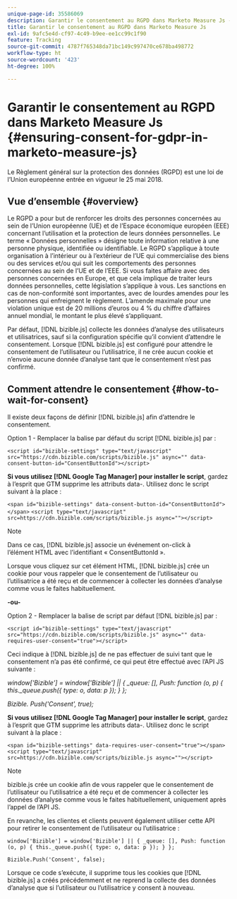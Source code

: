 ```yaml
---
unique-page-id: 35586069
description: Garantir le consentement au RGPD dans Marketo Measure Js - Marketo Measure - Documentation du produit
title: Garantir le consentement au RGPD dans Marketo Measure Js
exl-id: 9afc5e4d-cf97-4c49-b9ee-ee1cc99c1f90
feature: Tracking
source-git-commit: 4787f765348da71bc149c997470ce678ba498772
workflow-type: ht
source-wordcount: '423'
ht-degree: 100%

---
```


# Garantir le consentement au RGPD dans Marketo Measure Js {#ensuring-consent-for-gdpr-in-marketo-measure-js}

Le Règlement général sur la protection des données (RGPD) est une loi de l’Union européenne entrée en vigueur le 25 mai 2018.

## Vue d’ensemble {#overview}

Le RGPD a pour but de renforcer les droits des personnes concernées au sein de l’Union européenne (UE) et de l’Espace économique européen (EEE) concernant l’utilisation et la protection de leurs données personnelles. Le terme « Données personnelles » désigne toute information relative à une personne physique, identifiée ou identifiable. Le RGPD s’applique à toute organisation à l’intérieur ou à l’extérieur de l’UE qui commercialise des biens ou des services et/ou qui suit les comportements des personnes concernées au sein de l’UE et de l’EEE. Si vous faites affaire avec des personnes concernées en Europe, et que cela implique de traiter leurs données personnelles, cette législation s’applique à vous. Les sanctions en cas de non-conformité sont importantes, avec de lourdes amendes pour les personnes qui enfreignent le règlement. L’amende maximale pour une violation unique est de 20 millions d’euros ou 4 % du chiffre d’affaires annuel mondial, le montant le plus élevé s’appliquant.

Par défaut, [!DNL bizible.js] collecte les données d’analyse des utilisateurs et utilisatrices, sauf si la configuration spécifie qu’il convient d’attendre le consentement. Lorsque [!DNL bizible.js] est configuré pour attendre le consentement de l’utilisateur ou l’utilisatrice, il ne crée aucun cookie et n’envoie aucune donnée d’analyse tant que le consentement n’est pas confirmé.

## Comment attendre le consentement {#how-to-wait-for-consent}

Il existe deux façons de définir [!DNL bizible.js] afin d’attendre le consentement.

Option 1 - Remplacer la balise par défaut du script [!DNL bizible.js] par :

`<script id="bizible-settings" type="text/javascript" src="https://cdn.bizible.com/scripts/bizible.js" async="" data-consent-button-id="ConsentButtonId"></script>`

**Si vous utilisez [!DNL Google Tag Manager] pour installer le script**, gardez à l’esprit que GTM supprime les attributs data-. Utilisez donc le script suivant à la place :

`<span id="bizible-settings" data-consent-button-id="ConsentButtonId"></span>`
`<script type="text/javascript" src=https://cdn.bizible.com/scripts/bizible.js async=""></script>`

>[!NOTE]
>
>Dans ce cas, [!DNL bizible.js] associe un événement on-click à l’élément HTML avec l’identifiant « ConsentButtonId ».

Lorsque vous cliquez sur cet élément HTML, [!DNL bizible.js] crée un cookie pour vous rappeler que le consentement de l’utilisateur ou l’utilisatrice a été reçu et de commencer à collecter les données d’analyse comme vous le faites habituellement.

**-ou-**

Option 2 - Remplacer la balise de script par défaut [!DNL bizible.js] par :

`<script id="bizible-settings" type="text/javascript" src="https://cdn.bizible.com/scripts/bizible.js" async="" data-requires-user-consent="true"></script>`

Ceci indique à [!DNL bizible.js] de ne pas effectuer de suivi tant que le consentement n’a pas été confirmé, ce qui peut être effectué avec l’API JS suivante :

*window[&#39;Bizible&#39;] = window[&#39;Bizible&#39;] || { _queue: [], Push: function (o, p) { this._queue.push({ type: o, data: p }); } };*

*Bizible. Push(&#39;Consent&#39;, true);*

**Si vous utilisez [!DNL Google Tag Manager] pour installer le script**, gardez à l’esprit que GTM supprime les attributs data-. Utilisez donc le script suivant à la place :

`<span id="bizible-settings" data-requires-user-consent="true"></span>`
`<script type="text/javascript" src=https://cdn.bizible.com/scripts/bizible.js async=""></script>`

>[!NOTE]
>
>bizible.js crée un cookie afin de vous rappeler que le consentement de l’utilisateur ou l’utilisatrice a été reçu et de commencer à collecter les données d’analyse comme vous le faites habituellement, uniquement après l’appel de l’API JS.

En revanche, les clientes et clients peuvent également utiliser cette API pour retirer le consentement de l’utilisateur ou l’utilisatrice :

`window['Bizible'] = window['Bizible'] || { _queue: [], Push: function (o, p) { this._queue.push({ type: o, data: p }); } };`

`Bizible.Push('Consent', false);`

Lorsque ce code s’exécute, il supprime tous les cookies que [!DNL bizible.js] a créés précédemment et ne reprend la collecte des données d’analyse que si l’utilisateur ou l’utilisatrice y consent à nouveau.
